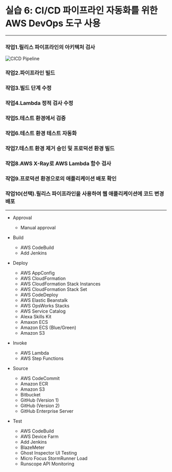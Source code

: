# 실습 6: CI/CD 파이프라인 자동화를 위한 AWS DevOps 도구 사용

---

### 작업1.릴리스 파이프라인의 아키텍처 검사

![CICD Pipeline](https://ap-northeast-1-tcprod.s3.amazonaws.com/courses/ILT-TF-200-DEVOPS/v3.0.4/lab-6-DevOpsTools/instructions/ko_kr/images/slide1a.png)

### 작업2.파이프라인 빌드

### 작업3.빌드 단계 수정

### 작업4.Lambda 정적 검사 수정

### 작업5.테스트 환경에서 검증

### 작업6.테스트 환경 테스트 자동화

### 작업7.테스트 환경 제거 승인 및 프로덕션 환경 빌드

### 작업8.AWS X-Ray로 AWS Lambda 함수 검사

### 작업9.프로덕션 환경으로의 애플리케이션 배포 확인

### 작업10(선택).릴리스 파이프라인을 사용하여 웹 애플리케이션에 코드 변경 배포


---

* Approval
    * Manual approval

* Build
    * AWS CodeBuild
    * Add Jenkins

* Deploy
    * AWS AppConfig
    * AWS CloudFormation
    * AWS CloudFormation Stack Instances
    * AWS CloudFormation Stack Set
    * AWS CodeDeploy
    * AWS Elastic Beanstalk
    * AWS OpsWorks Stacks
    * AWS Service Catalog
    * Alexa Skills Kit
    * Amaxon ECS
    * Amazon ECS (Blue/Green)
    * Amazon S3

* Invoke
    * AWS Lambda
    * AWS Step Functions

* Source
    * AWS CodeCommit
    * Amazon ECR
    * Amazon S3
    * Bitbucket
    * GitHub (Version 1)
    * GitHub (Version 2)
    * GitHub Enterprise Server

* Test
    * AWS CodeBuild
    * AWS Device Farm
    * Add Jenkins
    * BlazeMeter
    * Ghost Inspector UI Testing
    * Micro Focus StormRunner Load
    * Runscope API Monitoring